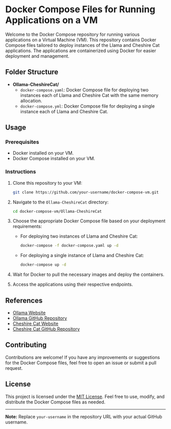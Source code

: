 # Docker Compose Files for Running Applications on a VM

Welcome to the Docker Compose repository for running various applications on a Virtual Machine (VM). This repository contains Docker Compose files tailored to deploy instances of the Llama and Cheshire Cat applications. The applications are containerized using Docker for easier deployment and management.

## Folder Structure

- **Ollama-CheshireCat/**
  - `docker-compose.yaml`: Docker Compose file for deploying two instances each of Llama and Cheshire Cat with the same memory allocation.
  - `docker-compose.yml`: Docker Compose file for deploying a single instance each of Llama and Cheshire Cat.

## Usage

### Prerequisites

- Docker installed on your VM.
- Docker Compose installed on your VM.

### Instructions

1. Clone this repository to your VM:

    ```bash
    git clone https://github.com/your-username/docker-compose-vm.git
    ```

2. Navigate to the `Ollama-CheshireCat` directory:

    ```bash
    cd docker-compose-vm/Ollama-CheshireCat
    ```

3. Choose the appropriate Docker Compose file based on your deployment requirements:
   
   - For deploying two instances of Llama and Cheshire Cat:

        ```bash
        docker-compose -f docker-compose.yaml up -d
        ```

   - For deploying a single instance of Llama and Cheshire Cat:

        ```bash
        docker-compose up -d
        ```

4. Wait for Docker to pull the necessary images and deploy the containers.

5. Access the applications using their respective endpoints.

## References

- [Ollama Website](https://ollama.com)
- [Ollama GitHub Repository](https://github.com/ollama/ollama)
- [Cheshire Cat Website](https://cheshirecat.ai)
- [Cheshire Cat GitHub Repository](https://github.com/cheshire-cat-ai)

## Contributing

Contributions are welcome! If you have any improvements or suggestions for the Docker Compose files, feel free to open an issue or submit a pull request.

## License

This project is licensed under the [MIT License](LICENSE). Feel free to use, modify, and distribute the Docker Compose files as needed.

---

**Note:** Replace `your-username` in the repository URL with your actual GitHub username.
